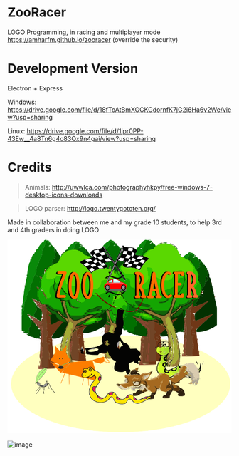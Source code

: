 # ZooRacer

LOGO Programming, in racing and multiplayer mode
https://amharfm.github.io/zooracer
(override the security)

# Development Version
Electron + Express

Windows: https://drive.google.com/file/d/18fToAtBmXGCKGdornfK7jG2i6Ha6v2We/view?usp=sharing

Linux: https://drive.google.com/file/d/1ipr0PP-43Ew__4a8Tn6g4o83Qx9n4gai/view?usp=sharing

# Credits

> Animals: http://uwwlca.com/photographyhkpy/free-windows-7-desktop-icons-downloads

> LOGO parser: http://logo.twentygototen.org/

Made in collaboration between me and my grade 10 students, to help 3rd and 4th graders in doing LOGO

![cover](https://raw.githubusercontent.com/amharfm/zooracer/master/img/logo.png)

![image](https://github.com/amharfm/zooracer/raw/master/ZooRacer%202018.gif)
